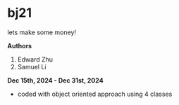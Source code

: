 # bj21
lets make some money!

**Authors**
1. Edward Zhu
2. Samuel Li

**Dec 15th, 2024 - Dec 31st, 2024**
- coded with object oriented approach using 4 classes 
